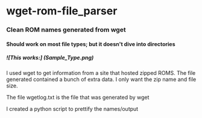 # wget-rom-file_parser
### Clean ROM names generated from wget

#### Should work on most file types; but it doesn't dive into directories

##### ![This works:] (Sample_Type.png)

I used wget to get information from a site that hosted zipped ROMS.
The file generated contained a bunch of extra data.  I only want the zip name and file size.

The file wgetlog.txt is the file that was generated by wget

I created a python script to prettify the names/output

